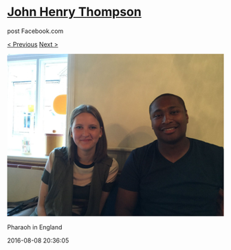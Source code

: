 # [John Henry Thompson](../README.md)
post Facebook.com

[< Previous](2016-08-09-6.md) [Next >](2016-08-08-2.md)

[![](../media/2016-08-08/Pharaoh-in-England.jpg)](../README.md)

Pharaoh in England

2016-08-08 20:36:05